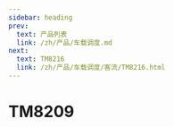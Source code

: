 ```yaml
---
sidebar: heading
prev:
  text: 产品列表
  link: /zh/产品/车载调度.md
next:
  text: TM8216
  link: /zh/产品/车载调度/客流/TM8216.html
---
```


# TM8209